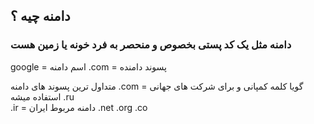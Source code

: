 ## دامنه چیه ؟

### دامنه مثل یک کد پستی بخصوص و منحصر به فرد خونه یا زمین هست

google = اسم دامنه
.com = پسوند دامنده

متداول ترین پسوند های دامنه 
.com = گویا کلمه کمپانی و برای شرکت های جهانی استفاده میشه
.ru  
.ir = دامنه مربوط ایران
.net
.org
.co